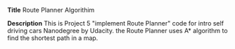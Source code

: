 **Title**
Route Planner Algorithim

**Description**
This is Project 5 "implement Route Planner" code for intro self driving cars Nanodegree by Udacity.
the Route Planner uses A* algorithm to find the shortest path in a map. 
